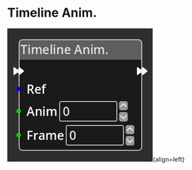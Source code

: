 
# Timeline Anim.

![Timeline Anim. Node](../../assets/nodes/timelineanimation_node.png){align=left}

